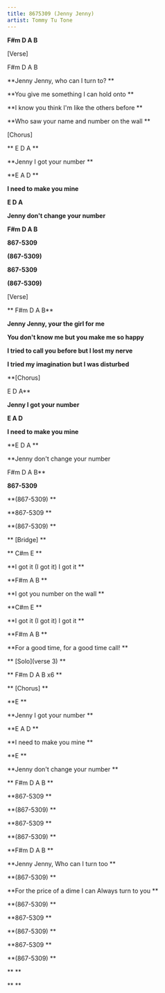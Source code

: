 ```yaml
---
title: 8675309 (Jenny Jenny)
artist: Tommy Tu Tone
---
```

**F#m   D   A    B**

\[Verse]

F#m   D   A    B

**Jenny Jenny, who can I turn to?
**

**You give me something I can hold onto
**

**I know you think I'm like the others before
**

**Who saw your name and number on the wall
**

\[Chorus]

**
E         D        A
**

**Jenny I got your number
**

**E         A        D
**

**I need to make you mine**

**E         D        A**

**Jenny don't change your number**

**F#m   D   A    B**

**867-5309**

**(867-5309)**

**867-5309**

**(867-5309)**

\[Verse]

**
F#m   D   A    B**

**Jenny Jenny, your the girl for me**

**You don't know me but you make me so happy**

**I tried to call you before but I lost my nerve**

**I tried my imagination but I was disturbed**

**\[Chorus]

E         D        A**

**Jenny I got your number**

**E         A        D**

**I need to make you mine**

**E         D        A
**

**Jenny don't change your number

F#m   D   A    B**

**867-5309**

**(867-5309)
**

**867-5309
**

**(867-5309)
**

**
\[Bridge]
**

**
C#m                  E
**

**I got it (I got it)  I got it
**

**F#m        A          B
**

**I got you number on the wall
**

**C#m                   E
**

**I got it (I got it)  I got it
**

**F#m        A          B
**

**For a good time, for a good time call!
**

**
\[Solo](verse 3)
**

**
F#m   D   A    B x6
**

**
\[Chorus]
**

**E
**

**Jenny I got your number
**

**E         A        D
**

**I need to make you mine
**

**E
**

**Jenny don't change your number
**

**
F#m   D   A    B
**

**867-5309
**

**(867-5309)
**

**867-5309
**

**(867-5309)
**

**F#m   D   A    B
**

**Jenny Jenny, Who can I turn too
**

**(867-5309)
**

**For the price of a dime I can Always turn to you
**

**(867-5309)
**

**867-5309
**

**(867-5309)
**

**867-5309
**

**(867-5309)
**

\*\*
\*\*

\*\*
\*\*
